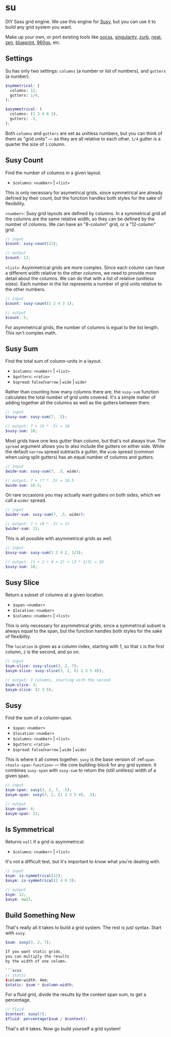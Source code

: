 su
==

DIY Sass grid engine.
We use this engine for [Susy][Susy],
but you can use it to build any grid system you want.

Make up your own,
or port existing tools like
[oocss][oocss], [singularity][singularity],
[zurb][zurb], [neat][neat], [zen][zen],
[blueprint][blueprint], [960gs][960gs], etc.

[Susy]:http://susy.oddbird.net
[oocss]: http://oocss.org/
[singularity]: http://singularity.gs/
[zurb]: http://foundation.zurb.com/
[neat]: http://neat.bourbon.io/
[zen]: http://zengrids.com/
[blueprint]: http://www.blueprintcss.org/
[960gs]: http://960.gs/


Settings
--------

Su has only two settings:
`columns` (a number or list of numbers), and
`gutters` (a number).

```scss
$symmetrical: (
  columns: 12,
  gutters: 1/4,
);

$asymmetrical: (
  columns: (1 3 4 6 2),
  gutters: .5,
);
```

Both `columns` and `gutters` are set
as unitless numbers,
but you can think of them as "grid units" —
as they are all relative to each other.
`1/4` gutter is a quarter the size of `1` column.


Susy Count
----------

Find the number of columns in a given layout.

- `$columns`: `<number>` | `<list>`

This is only necessary for asymetrical grids,
since symmetrical are already defined by their count,
but the function handles both styles
for the sake of flexibility.

`<number>`:
Susy grid layouts are defined by columns.
In a symmetrical grid
all the columns are the same relative width,
so they can be defined by the number of columns.
We can have an "8-column" grid, or a "12-column" grid.

```scss
// input
$count: susy-count(12);

// output
$count: 12;
```

`<list>`:
Asymmetrical grids are more complex.
Since each column can have a different width
relative to the other columns,
we need to provide more detail about the columns.
We can do that with a list of relative (unitless sizes).
Each number in the list
represents a number of grid units
relative to the other numbers.

```scss
// input
$count: susy-count(1 2 4 3 1);

// output
$count: 5;
```

For asymmetrical grids,
the number of columns is egual to the list length.
This isn't complex math.


Susy Sum
--------

Find the total sum of column-units in a layout.

- `$columns`: `<number>` | `<list>`
- `$gutters`: `<ratio>`
- `$spread`: `false`/`narrow` | `wide` | `wider`

Rather than counting how many columns there are,
the `susy-sum` function calculates
the total number of grid units covered.
It's a simple matter of adding together all the columns
as well as the gutters between them.

```scss
// input
$susy-sum: susy-sum(7, .5);

// output: 7 + (6 * .5) = 10
$susy-sum: 10;
```

Most grids have one less gutter than column,
but that's not always true.
The `spread` argument allows you to also include
the gutters on either side.
While the default `narrow` spread subtracts a gutter,
the `wide` spread
(common when using split gutters)
has an equal number of columns and gutters.

```scss
// input
$wide-sum: susy-sum(7, .5, wide);

// output: 7 + (7 * .5) = 10.5
$wide-sum: 10.5;
```

On rare occasions
you may actually want gutters on both sides,
which we call a `wider` spread.

```scss
// input
$wider-sum: susy-sum(7, .5, wider);

// output: 7 + (8 * .5) = 11
$wider-sum: 11;
```

This is all possible with asymmetrical grids as well.

```scss
// input
$susy-sum: susy-sum(1 2 4 2, 1/3);

// output: (1 + 2 + 4 + 2) + (3 * 1/3) = 10
$susy-sum: 10;
```


Susy Slice
----------

Return a subset of columns at a given location.

- `$span`: `<number>`
- `$location`: `<number>`
- `$columns`: `<number>` | `<list>`

This is only necessary for asymmetrical grids,
since a symmetrical subset is always equal to the span,
but the function handles both styles
for the sake of flexibility.

The `location` is given
as a column index, starting with 1,
so that `1` is the first column,
`2` is the second, and so on.

```scss
// input
$sym-slice: susy-slice(3, 2, 7);
$asym-slice: susy-slice(3, 2, (1 2 3 5 4));

// output: 3 columns, starting with the second
$sym-slice: 3;
$asym-slice: (2 3 5);
```

Susy
----

Find the sum of a column-span.

- `$span`: `<number>`
- `$location`: `<number>`
- `$columns`: `<number>` | `<list>`
- `$gutters`: `<ratio>`
- `$spread`: `false`/`narrow` | `wide` | `wider`

This is where it all comes together.
`susy` is the base version of
:ref:`span <tools-span-function>` —
the core building-block for any grid system.
It combines `susy-span` with `susy-sum`
to return the (still unitless) width of a given span.

```scss
// input
$sym-span: susy(3, 2, 7, .5);
$asym-span: susy(3, 2, (1 2 3 5 4), .5);

// output
$sym-span: 4;
$asym-span: 11;
```


Is Symmetrical
--------------

Returns `null` if a grid is asymmetrical.

- `$columns`: `<number>` | `<list>`

It's not a difficult test,
but it's important to know what you're dealing with.

```scss
// input
$sym: is-symmetrical(12);
$asym: is-symmetrical(2 4 6 3);

// output
$sym: 12;
$asym: null;
```


Build Something New
-------------------

That's really all it takes to build a grid system.
The rest is just syntax.
Start with `susy`.

```scss
$sum: susy(3, 2, 7);

If you want static grids,
you can multiply the results
by the width of one column.

```scss
// static
$column-width: 4em;
$static: $sum * $column-width;
```

For a fluid grid,
divide the results by the context span sum,
to get a percentage.

```scss
// fluid
$context: susy(7);
$fluid: percentage($sum / $context);
```

That's all it takes.
Now go build yourself a grid system!
